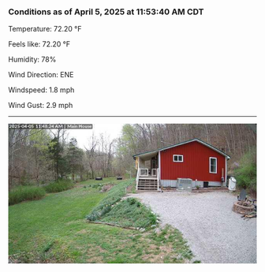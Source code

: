 ### Conditions as of April 5, 2025 at 11:53:40 AM CDT 

Temperature: 72.20 &deg;F

Feels like: 72.20 &deg;F

Humidity: 78%

Wind Direction: ENE

Windspeed: 1.8 mph

Wind Gust: 2.9 mph

---

<img src="./images/latest.jpeg"/>

